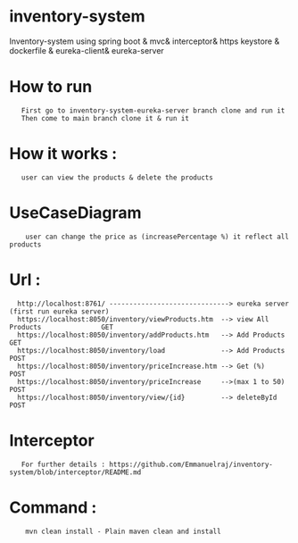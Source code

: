 # inventory-system
 Inventory-system using spring boot &amp; mvc& interceptor& https keystore & dockerfile & eureka-client& eureka-server
# How to run
       First go to inventory-system-eureka-server branch clone and run it 
       Then come to main branch clone it & run it 
# How it works :
       user can view the products & delete the products
# UseCaseDiagram                  
        user can change the price as (increasePercentage %) it reflect all products             
# Url : 
      http://localhost:8761/ ------------------------------> eureka server (first run eureka server)
      https://localhost:8050/inventory/viewProducts.htm  --> view All Products               GET
      https://localhost:8050/inventory/addProducts.htm   --> Add Products                    GET
      https://localhost:8050/inventory/load              --> Add Products                    POST 
      https://localhost:8050/inventory/priceIncrease.htm --> Get (%)                         POST
      https://localhost:8050/inventory/priceIncrease     -->(max 1 to 50)                    POST
      https://localhost:8050/inventory/view/{id}         --> deleteById                      POST
# Interceptor
       For further details : https://github.com/Emmanuelraj/inventory-system/blob/interceptor/README.md      
 # Command :
        mvn clean install - Plain maven clean and install
          
         
      
      
      
      
      
        
